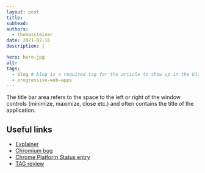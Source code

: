 ```yaml
---
layout: post
title:
subhead:
authors:
  - thomassteiner
date: 2021-02-16
description: |

hero: hero.jpg
alt:
tags:
  - blog # blog is a required tag for the article to show up in the blog.
  - progressive-web-apps
---
```


The title bar area refers to the space to the left or right of the window controls (minimize,
maximize, close etc.) and often contains the title of the application.

## Useful links

- [Explainer](https://github.com/WICG/window-controls-overlay/blob/master/explainer.md)
- [Chromium bug](https://crbug.com/937121)
- [Chrome Platform Status entry](https://chromestatus.com/feature/5741247866077184)
- [TAG review](https://github.com/w3ctag/design-reviews/issues/481)
